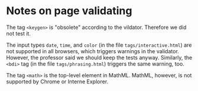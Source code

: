 
Notes on page validating
================================================================================

The tag `<keygen>` is "obsolete" according to the vildator.
Therefore we did not test it.

The input types `date`, `time`, and `color` 
(in the file `tags/interactive.html`)
are not supported in all browsers,
which triggers warnings in the validator.
However, the professor said we should keep the tests anyway.
Similarly, the `<bdi>` tag 
(in the file `tags/phrasing.html`)
triggers the same warning, too.

The tag `<math>` is the top-level element in MathML. 
MathML, however, is not supported by Chrome or Interne Explorer.
